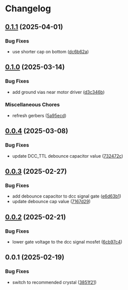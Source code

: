 # Changelog

## [0.1.1](https://github.com/mikesmitty/rp24-dcc-decoder/compare/rp2350-decoder-v0.1.0...rp2350-decoder-v0.1.1) (2025-04-01)


### Bug Fixes

* use shorter cap on bottom ([dc6b62a](https://github.com/mikesmitty/rp24-dcc-decoder/commit/dc6b62acc13467da5e2ec5f99067f5d8a516d0b7))

## [0.1.0](https://github.com/mikesmitty/rp24-dcc-decoder/compare/rp2350-decoder-v0.0.4...rp2350-decoder-v0.1.0) (2025-03-14)


### Bug Fixes

* add ground vias near motor driver ([d3c346b](https://github.com/mikesmitty/rp24-dcc-decoder/commit/d3c346b67aaa05e254f0cf5fc2168e786e9e2e42))


### Miscellaneous Chores

* refresh gerbers ([5a95ecd](https://github.com/mikesmitty/rp24-dcc-decoder/commit/5a95ecdd13cb824ea14429b33e8ac43790169a54))

## [0.0.4](https://github.com/mikesmitty/rp24-dcc-decoder/compare/rp2350-decoder-v0.0.3...rp2350-decoder-v0.0.4) (2025-03-08)


### Bug Fixes

* update DCC_TTL debounce capacitor value ([732472c](https://github.com/mikesmitty/rp24-dcc-decoder/commit/732472c98f50376903bb764d93151fdd62facd41))

## [0.0.3](https://github.com/mikesmitty/rp24-dcc-decoder/compare/rp2350-decoder-v0.0.2...rp2350-decoder-v0.0.3) (2025-02-27)


### Bug Fixes

* add debounce capacitor to dcc signal gate ([e6d63b1](https://github.com/mikesmitty/rp24-dcc-decoder/commit/e6d63b166735f56c2b0e96776631d385dbaa79c0))
* update debounce cap value ([7167d29](https://github.com/mikesmitty/rp24-dcc-decoder/commit/7167d2950df77b2c3e97060f00c1a36faaa49821))

## [0.0.2](https://github.com/mikesmitty/rp24-dcc-decoder/compare/rp2350-decoder-v0.0.1...rp2350-decoder-v0.0.2) (2025-02-21)


### Bug Fixes

* lower gate voltage to the dcc signal mosfet ([6cb97c4](https://github.com/mikesmitty/rp24-dcc-decoder/commit/6cb97c431d6f1eea73aafedfe1a02bb732defedf))

## 0.0.1 (2025-02-19)


### Bug Fixes

* switch to recommended crystal ([3851f21](https://github.com/mikesmitty/rp24-dcc-decoder/commit/3851f218dc31737b537c2cfd6a0378fb10ac53e3))

